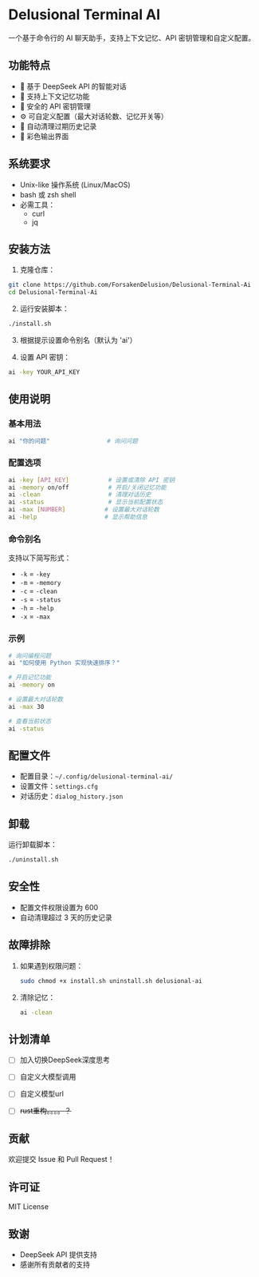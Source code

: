 # Delusional Terminal AI

一个基于命令行的 AI 聊天助手，支持上下文记忆、API 密钥管理和自定义配置。

## 功能特点

- 🤖 基于 DeepSeek API 的智能对话
- 💭 支持上下文记忆功能
- 🔑 安全的 API 密钥管理
- ⚙️ 可自定义配置（最大对话轮数、记忆开关等）
- 🧹 自动清理过期历史记录
- 🎨 彩色输出界面

## 系统要求

- Unix-like 操作系统 (Linux/MacOS)
- bash 或 zsh shell
- 必需工具：
  - curl
  - jq

## 安装方法

1. 克隆仓库：
```bash
git clone https://github.com/ForsakenDelusion/Delusional-Terminal-Ai
cd Delusional-Terminal-Ai
```

2. 运行安装脚本：
```bash
./install.sh
```

3. 根据提示设置命令别名（默认为 'ai'）

4. 设置 API 密钥：
```bash
ai -key YOUR_API_KEY
```

## 使用说明

### 基本用法

```bash
ai "你的问题"                # 询问问题
```

### 配置选项

```bash
ai -key [API_KEY]           # 设置或清除 API 密钥
ai -memory on/off           # 开启/关闭记忆功能
ai -clean                   # 清理对话历史
ai -status                  # 显示当前配置状态
ai -max [NUMBER]           # 设置最大对话轮数
ai -help                   # 显示帮助信息
```

### 命令别名

支持以下简写形式：
- `-k` = `-key`
- `-m` = `-memory`
- `-c` = `-clean`
- `-s` = `-status`
- `-h` = `-help`
- `-x` = `-max`

### 示例

```bash
# 询问编程问题
ai "如何使用 Python 实现快速排序？"

# 开启记忆功能
ai -memory on

# 设置最大对话轮数
ai -max 30

# 查看当前状态
ai -status
```

## 配置文件

- 配置目录：`~/.config/delusional-terminal-ai/`
- 设置文件：`settings.cfg`
- 对话历史：`dialog_history.json`

## 卸载

运行卸载脚本：
```bash
./uninstall.sh
```

## 安全性

- 配置文件权限设置为 600
- 自动清理超过 3 天的历史记录

## 故障排除

1. 如果遇到权限问题：
   ```bash
   sudo chmod +x install.sh uninstall.sh delusional-ai
   ```

2. 清除记忆：
   ```bash
   ai -clean
   ```

## 计划清单

- [ ] 加入切换DeepSeek深度思考

- [ ] 自定义大模型调用

- [ ] 自定义模型url

- [ ] ~~rust重构。。。。？~~

## 贡献

欢迎提交 Issue 和 Pull Request！

## 许可证

MIT License

## 致谢

- DeepSeek API 提供支持
- 感谢所有贡献者的支持